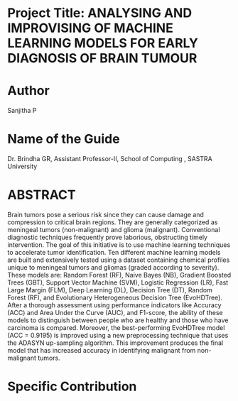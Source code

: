 # Project Title: ANALYSING AND IMPROVISING OF MACHINE LEARNING MODELS FOR EARLY DIAGNOSIS OF BRAIN TUMOUR

# Author
Sanjitha P

# Name of the Guide
Dr. Brindha GR, Assistant Professor-II, School of Computing , SASTRA University

# ABSTRACT
Brain tumors pose a serious risk since they can cause damage and compression to critical brain regions. They are generally categorized as meningeal tumors (non-malignant) and glioma (malignant). Conventional diagnostic techniques frequently prove laborious, obstructing timely intervention. The goal of this initiative is to use machine learning techniques to accelerate tumor identification. Ten different machine learning models are built and extensively tested using a dataset containing chemical profiles unique to meningeal tumors and gliomas (graded according to severity). These models are: Random Forest (RF), Naive Bayes (NB), Gradient Boosted Trees (GBT), Support Vector Machine (SVM), Logistic Regression (LR), Fast Large Margin (FLM), Deep Learning (DL), Decision Tree (DT), Random Forest (RF), and Evolutionary Heterogeneous Decision Tree (EvoHDTree). After a thorough assessment using performance indicators like Accuracy (ACC) and Area Under the Curve (AUC), and F1-score, the ability of these models to distinguish between people who are healthy and those who have carcinoma is compared. Moreover, the best-performing EvoHDTree model (ACC = 0.9195) is improved using a new preprocessing technique that uses the ADASYN up-sampling algorithm. This improvement produces the final model that has increased accuracy in identifying malignant from non-malignant tumors.

# Specific Contribution
